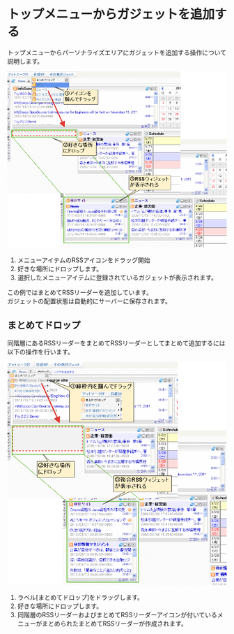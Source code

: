 # トップメニューからガジェットを追加する

トップメニューからパーソナライズエリアにガジェットを追加する操作について説明します。

![トップメニューからガジェットをドロップ][Dropping the gadget from the menu]

1. メニューアイテムのRSSアイコンをドラッグ開始  
2. 好きな場所にドロップします。  
3. 選択したメニューアイテムに登録されているガジェットが表示されます。

この例ではまとめてRSSリーダーを追加しています。  
ガジェットの配置状態は自動的にサーバーに保存されます。

## まとめてドロップ

同階層にあるRSSリーダーをまとめてRSSリーダーとしてまとめて追加するには以下の操作を行います。

![トップメニューからガジェットをまとめてドロップ][Dropping all gadgets from the menu]

1. ラベル[まとめてドロップ]をドラッグします。  
2. 好きな場所にドロップします。  
3. 同階層のRSSリーダーおよびまとめてRSSリーダーアイコンが付いているメニューがまとめられたまとめてRSSリーダーが作成されます。


[Dropping the gadget from the menu]: images/user-panel/adding-a-gadget-from-the-menu-1.png "トップメニューからガジェットをドロップ"
[Dropping all gadgets from the menu]: images/user-panel/adding-a-gadget-from-the-menu-2.png "トップメニューからガジェットをまとめてドロップ"
